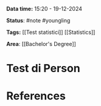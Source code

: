**Data time:** 15:20 - 19-12-2024

**Status**: #note #youngling 

**Tags:** [[Test statistici]] [[Statistics]]

**Area**: [[Bachelor's Degree]]
# Test di Person


# References